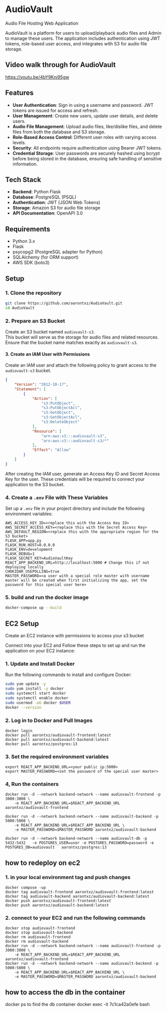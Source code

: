 # AudioVault
Audio File Hosting Web Application

AudioVault is a platform for users to upload/playback audio files and Admin to manage these users. The application includes authentication using JWT tokens, role-based user access, and integrates with S3 for audio file storage.

## Video walk through for AudioVault
https://youtu.be/4bY9Knj95gw

## Features

- **User Authentication**: Sign in using a username and password. JWT tokens are issued for access and refresh.
- **User Management**: Create new users, update user details, and delete users.
- **Audio File Management**: Upload audio files, like/dislike files, and delete files from both the database and S3 storage.
- **Role-Based Access Control**: Different user roles with varying access levels.
- **Security**: All endpoints require authentication using Bearer JWT tokens.
- **Credential Storage**: User passwords are securely hashed using bcrypt before being stored in the database, ensuring safe handling of sensitive information.

## Tech Stack

- **Backend**: Python Flask
- **Database**: PostgreSQL (PSQL)
- **Authentication**: JWT (JSON Web Tokens)
- **Storage**: Amazon S3 for audio file storage
- **API Documentation**: OpenAPI 3.0

## Requirements

- Python 3.x
- Flask
- psycopg2 (PostgreSQL adapter for Python)
- SQLAlchemy (for ORM support)
- AWS SDK (boto3)

## Setup

### 1. Clone the repository

```bash
git clone https://github.com/aarontxz/AudioVault.git
cd AudioVault
```

### 2. Prepare an S3 Bucket

Create an S3 bucket named `audiovault-s3`.  
This bucket will serve as the storage for audio files and related resources. Ensure that the bucket name matches exactly as `audiovault-s3`.

#### 3. Create an IAM User with Permissions  

Create an IAM user and attach the following policy to grant access to the `audiovault-s3` bucket. 

```json
{
    "Version": "2012-10-17",
    "Statement": [
        {
            "Action": [
                "s3:PutObject",
                "s3:PutObjectAcl",
                "s3:GetObject",
                "s3:GetObjectAcl",
                "s3:DeleteObject"
            ],
            "Resource": [
                "arn:aws:s3:::audiovault-s3",
                "arn:aws:s3:::audiovault-s3/*"
            ],
            "Effect": "Allow"
        }
    ]
}
```

After creating the IAM user, generate an Access Key ID and Secret Access Key for the user. These credentials will be required to connect your application to the S3 bucket.


### 4. Create a `.env` File with These Variables  

Set up a `.env` file in your project directory and include the following environment variables:  

```plaintext
AWS_ACCESS_KEY_ID=<replace this with the Access Key ID>
AWS_SECRET_ACCESS_KEY=<replace this with the Secret Access Key>
AWS_DEFAULT_REGION=<replace this with the appropriate region for the S3 bucket>
FLASK_APP=app.py
FLASK_RUN_HOST=0.0.0.0
FLASK_ENV=development 
FLASK_DEBUG=1 
FLASK_SECRET_KEY=AudioVaultKey
REACT_APP_BACKEND_URL=http://localhost:5000 # Change this if not deploying locally
CHOKIDAR_USEPOLLING=true
MASTER_PASSWORD=<a user with a special role master with username master will be created when first initializing the app, set the password for this special user here>
```

### 5. build and run the docker image
```bash
docker-compose up --build
```


## EC2 Setup

Create an EC2 instance with permissions to access your s3 bucket

Connect into your EC2 and Follow these steps to set up and run the application on your EC2 instance:

### 1. Update and Install Docker
Run the following commands to install and configure Docker:
```bash
sudo yum update -y
sudo yum install -y docker
sudo systemctl start docker
sudo systemctl enable docker
sudo usermod -aG docker $USER
docker --version
```

### 2. Log in to Docker and Pull Images
```
docker login
docker pull aarontxz/audiovault-frontend:latest
docker pull aarontxz/audiovault-backend:latest
docker pull aarontxz/postgres:13
```
### 3. Set the required environment variables
```
export REACT_APP_BACKEND_URL=<your public ip:5000>
export MASTER_PASSWORD=<set the password of the special user master>
```

### 4, Run the containers
```
docker run -d --network backend-network --name audiovault-frontend -p 3000:3000 \
    -e REACT_APP_BACKEND_URL=$REACT_APP_BACKEND_URL aarontxz/audiovault-frontend

docker run -d --network backend-network --name audiovault-backend -p 5000:5000 \
    -e REACT_APP_BACKEND_URL=$REACT_APP_BACKEND_URL \
    -e MASTER_PASSWORD=$MASTER_PASSWORD aarontxz/audiovault-backend

docker run -d --network backend-network --name audiovault-db -p 5432:5432   -e POSTGRES_USER=user -e POSTGRES_PASSWORD=password -e POSTGRES_DB=audiovault   aarontxz/postgres:13
```

## how to redeploy on ec2

### 1. in your local environment tag and push changes
```
docker compose -up
docker tag audiovault-frontend aarontxz/audiovault-frontend:latest
docker tag audiovault-backend aarontxz/audiovault-backend:latest
docker push aarontxz/audiovault-frontend:latest                   
docker push aarontxz/audiovault-backend:latest                 
```

### 2. connect to your EC2 and run the following commands

```
docker stop audiovault-frontend
docker stop audiovault-backend
docker rm audiovault-frontend
docker rm audiovault-backend
docker run -d --network backend-network --name audiovault-frontend -p 3000:3000 \
    -e REACT_APP_BACKEND_URL=$REACT_APP_BACKEND_URL aarontxz/audiovault-frontend
docker run -d --network backend-network --name audiovault-backend -p 5000:5000 \
    -e REACT_APP_BACKEND_URL=$REACT_APP_BACKEND_URL \
    -e MASTER_PASSWORD=$MASTER_PASSWORD aarontxz/audiovault-backend
```


## how to access the db in the container

docker ps to find the db container
docker exec -it 7c1ca42a0efe bash